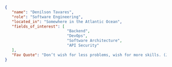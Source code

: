 <!-- ## Hi there<img src="https://media.giphy.com/media/hvRJCLFzcasrR4ia7z/giphy.gif" width="30px"/> -->
```json
{
   "name": "Denilson Tavares",
   "role": "Software Engineering",
   "located_in": "Somewhere in the Atlantic Ocean",
   "fields_of_interest": [
                           "Backend",
                           "DevOps",
                           "Software Architecture",
                           "API Security"
   ],
   "Fav Quote": "Don’t wish for less problems, wish for more skills. (John Earl Shoaff)"
}
```

